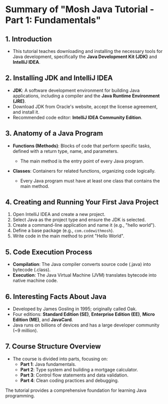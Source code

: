 # Summary of "Mosh Java Tutorial - Part 1: Fundamentals"

## 1. Introduction
- This tutorial teaches downloading and installing the necessary tools for Java development, specifically the **Java Development Kit (JDK)** and **IntelliJ IDEA**.

## 2. Installing JDK and IntelliJ IDEA
- **JDK**: A software development environment for building Java applications, including a compiler and the **Java Runtime Environment (JRE)**.
- Download JDK from Oracle's website, accept the license agreement, and install it.
- Recommended code editor: **IntelliJ IDEA Community Edition**.

## 3. Anatomy of a Java Program
- **Functions (Methods)**: Blocks of code that perform specific tasks, defined with a return type, name, and parameters.
  - The main method is the entry point of every Java program.
  
- **Classes**: Containers for related functions, organizing code logically.
  - Every Java program must have at least one class that contains the main method.

## 4. Creating and Running Your First Java Project
1. Open IntelliJ IDEA and create a new project.
2. Select Java as the project type and ensure the JDK is selected.
3. Create a command-line application and name it (e.g., "hello world").
4. Define a base package (e.g., `com.codewithmosh`).
5. Write code in the main method to print "Hello World".

## 5. Code Execution Process
- **Compilation**: The Java compiler converts source code (.java) into bytecode (.class).
- **Execution**: The Java Virtual Machine (JVM) translates bytecode into native machine code.

## 6. Interesting Facts About Java
- Developed by James Gosling in 1995; originally called Oak.
- Four editions: **Standard Edition (SE)**, **Enterprise Edition (EE)**, **Micro Edition (ME)**, and **JavaCard**.
- Java runs on billions of devices and has a large developer community (~9 million).

## 7. Course Structure Overview
- The course is divided into parts, focusing on:
  - **Part 1**: Java fundamentals.
  - **Part 2**: Type system and building a mortgage calculator.
  - **Part 3**: Control flow statements and data validation.
  - **Part 4**: Clean coding practices and debugging.

The tutorial provides a comprehensive foundation for learning Java programming.


